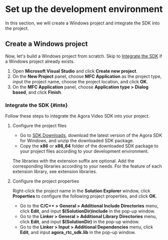 # Set up the development environment

In this section, we will create a Windows project and integrate the SDK into the project.

## Create a Windows project

Now, let's build a Windows project from scratch. Skip to [Integrate the SDK](#inte) if a Windows project already exists.

1. Open **Microsoft Visual Studio** and click **Create new project**.
2. On the **New Project** panel, choose **MFC Application** as the project type, input the project name, choose the project location, and click **OK**.
3. On the **MFC Application** panel, choose **Application type > Dialog based**, and click **Finish**.

### Integrate the SDK {#inte}

Follow these steps to integrate the Agora Video SDK into your project.

1. Configure the project files

    - Go to [SDK Downloads](https://docs.agora.io/en/Video/downloads?platform=Windows), download the latest version of the Agora SDK for Windows, and unzip the downloaded SDK package.
    - Copy the **x86** or **x86_64** folder of the downloaded SDK package to your project files according to your development environment.

    <note>The libraries with the extension suffix are optional. Add the corresponding libraries according to your needs. For the feature of each extension library, see <xref href = "https://docs.agora.io/en/Interactive%20Broadcast/faq/reduce_app_size_rtc?platform=Windows#extension_libraries" formt="html" scope="external">extension libraries</xref>.</note>

2. Configure the project properties

    Right-click the project name in the **Solution Explorer** window, click **Properties** to configure the following project properties, and click **OK**.

    - Go to the **C/C++ > General > Additional Include Directories** menu, click **Edit**, and input **$(SolutionDir)include** in the pop-up window.
    - Go to the **Linker > General > Additional Library Directories** menu, click **Edit**, and input **$(SolutionDir)** in the pop-up window.
    - Go to the **Linker > Input > Additional Dependencies** menu, click **Edit**, and input **agora_rtc_sdk.lib** in the pop-up window.